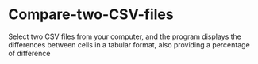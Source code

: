 # Compare-two-CSV-files
Select two CSV files from your computer, and the program displays the differences between cells in a tabular format, also providing a percentage of difference
